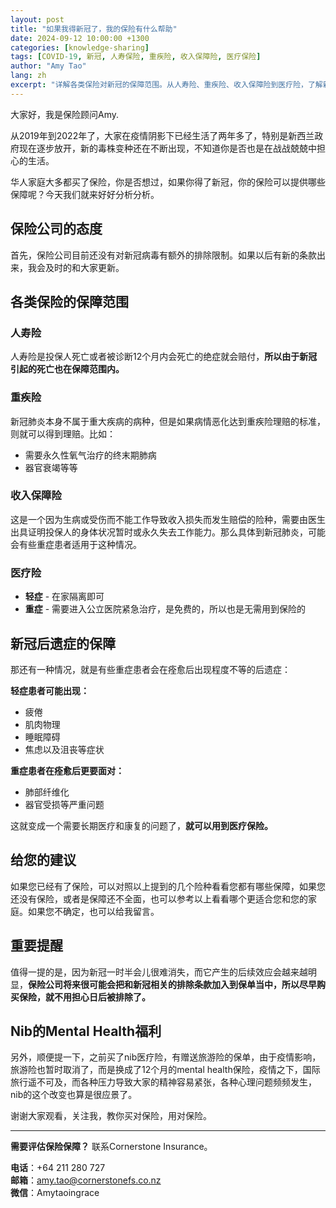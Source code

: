 ```yaml
---
layout: post
title: "如果我得新冠了，我的保险有什么帮助"
date: 2024-09-12 10:00:00 +1300
categories: [knowledge-sharing]
tags: [COVID-19, 新冠, 人寿保险, 重疾险, 收入保障险, 医疗保险]
author: "Amy Tao"
lang: zh
excerpt: "详解各类保险对新冠的保障范围。从人寿险、重疾险、收入保障险到医疗险，了解新冠及其后遗症的理赔情况。"
---
```


大家好，我是保险顾问Amy.

从2019年到2022年了，大家在疫情阴影下已经生活了两年多了，特别是新西兰政府现在逐步放开，新的毒株变种还在不断出现，不知道你是否也是在战战兢兢中担心的生活。

华人家庭大多都买了保险，你是否想过，如果你得了新冠，你的保险可以提供哪些保障呢？今天我们就来好好分析分析。

## 保险公司的态度

首先，保险公司目前还没有对新冠病毒有额外的排除限制。如果以后有新的条款出来，我会及时的和大家更新。

## 各类保险的保障范围

### 人寿险

人寿险是投保人死亡或者被诊断12个月内会死亡的绝症就会赔付，**所以由于新冠引起的死亡也在保障范围内。**

### 重疾险

新冠肺炎本身不属于重大疾病的病种，但是如果病情恶化达到重疾险理赔的标准，则就可以得到理赔。比如：
- 需要永久性氧气治疗的终末期肺病
- 器官衰竭等等

### 收入保障险

这是一个因为生病或受伤而不能工作导致收入损失而发生赔偿的险种，需要由医生出具证明投保人的身体状况暂时或永久失去工作能力。那么具体到新冠肺炎，可能会有些重症患者适用于这种情况。

### 医疗险

- **轻症** - 在家隔离即可
- **重症** - 需要进入公立医院紧急治疗，是免费的，所以也是无需用到保险的

## 新冠后遗症的保障

那还有一种情况，就是有些重症患者会在痊愈后出现程度不等的后遗症：

**轻症患者可能出现：**
- 疲倦
- 肌肉物理
- 睡眠障碍
- 焦虑以及沮丧等症状

**重症患者在痊愈后更要面对：**
- 肺部纤维化
- 器官受损等严重问题

这就变成一个需要长期医疗和康复的问题了，**就可以用到医疗保险。**

## 给您的建议

如果您已经有了保险，可以对照以上提到的几个险种看看您都有哪些保障，如果您还没有保险，或者是保障还不全面，也可以参考以上看看哪个更适合您和您的家庭。如果您不确定，也可以给我留言。

## 重要提醒

值得一提的是，因为新冠一时半会儿很难消失，而它产生的后续效应会越来越明显，**保险公司将来很可能会把和新冠相关的排除条款加入到保单当中，所以尽早购买保险，就不用担心日后被排除了。**

## Nib的Mental Health福利

另外，顺便提一下，之前买了nib医疗险，有赠送旅游险的保单，由于疫情影响，旅游险也暂时取消了，而是换成了12个月的mental health保险，疫情之下，国际旅行遥不可及，而各种压力导致大家的精神容易紧张，各种心理问题频频发生，nib的这个改变也算是很应景了。

谢谢大家观看，关注我，教你买对保险，用对保险。

---

**需要评估保险保障？** 联系Cornerstone Insurance。

**电话**：+64 211 280 727  
**邮箱**：amy.tao@cornerstonefs.co.nz  
**微信**：Amytaoingrace
